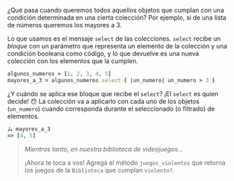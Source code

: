 ¿Qué pasa cuando queremos todos aquellos objetos que cumplan con una condición determinada en una cierta colección? Por ejemplo, si de una lista de números queremos los mayores a 3. 

Lo que usamos es el mensaje `select` de las colecciones. `select` recibe un _bloque_ con un parámetro que representa un elemento de la colección y una condición booleana como código, y lo que devuelve es una nueva colección con los elementos que la cumplen.

```ruby
algunos_numeros = [1, 2, 3, 4, 5]
mayores_a_3 = algunos_numeros.select { |un_numero| un_numero > 3 }
```

¿Y cuándo se aplica ese bloque que recibe el `select`? ¡El `select` es quien decide! :hushed: La colección va a aplicarlo con cada uno de los objetos (`un_numero`) cuando corresponda durante el seleccionado (o filtrado) de elementos.

```ruby
ム mayores_a_3
=> [4, 5]
```

> _Mientras tanto, en nuestra biblioteca de videojuegos..._
>
>  ¡Ahora te toca a vos! Agregá el método `juegos_violentos` que retorna los juegos de la `Biblioteca` que cumplan `violento?`.